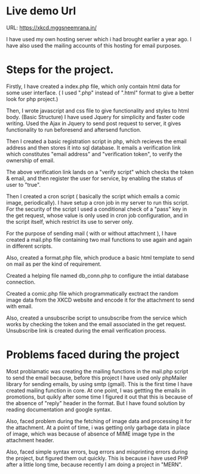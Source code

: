 # Live demo Url

URL: https://xkcd.mggsneemrana.in/

I have used my own hosting server which i had brought earlier a year ago.
I have also used the mailing accounts of this hosting for email purposes.

# Steps for the project.

Firstly, I have created a index.php file, which only contain html data for some user interface. 
( I used ".php" instead of ".html" format to give a better look for php project.)

Then, I wrote javascript and css file to give functionality and styles to html body. (Basic Structure)
I have used Jquery for simplicity and faster code writing.
Used the Ajax in Jquery to send post request to server, it gives functionality to run beforesend and aftersend function.

Then I created a basic registration script in php, which recieves the email address and then stores it into sql database.
It emails a verification link which constitutes "email address" and "verification token", to verify the ownership of email.

The above verification link lands on a "verify script" which checks the token & email, and then register the user for service, by enabling the status of user to "true".

Then I created a cron script ( basically the script which emails a comic image, periodically). 
I have setup a cron job in my server to run this script. 
For the security of the script I used a conditional check of a "pass" key in the get request, whose value is only used in cron job configuration, and in the script itself, which restrict its use to server only.

For the purpose of sending mail ( with or without attachment ), I have created a mail.php file containing two mail functions to use again and again in different scripts.

Also, created a format.php file, which produce a basic html template to send on mail as per the kind of requirement.

Created a helping file named db_conn.php to configure the intial database connection.

Created a comic.php file which programmatically exctract the random image data from the XKCD website and encode it for the attachment to send with email.

Also, created a unsubscribe script to unsubscribe from the service which works by checking the token and the email associated in the get request.
Unsubscribe link is created during the email verification process.

# Problems faced during the project

Most problamatic was creating the mailing functions in the mail.php script to send the email because, before this project I have used only phpMailer library for sending emails, by using smtp (gmail). 
This is the first time I have created mailing function in core.
At one point, I was gettting the emails in promotions, but quikly after some time I figured it out that this is because of the absence of "reply" header in the format.
But I have found solution by reading documentation and google syntax.

Also, faced problem during the fetching of image data and processing it for the attachment.
At a point of time, i was getting only garbage data in place of image, which was because of absence of MIME image type in the attachment header.

Also, faced simple syntax errors, bug errors and misprinting errors during the project, but figured them out quickly.
This is because i have used PHP after a little long time, because recently I am doing a project in "MERN".

